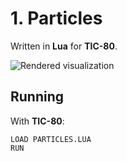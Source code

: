 # 1. Particles

Written in **Lua** for **TIC-80**.

![Rendered visualization](particles.gif)

## Running

With **TIC-80**:

```tic80
LOAD PARTICLES.LUA
RUN
```


